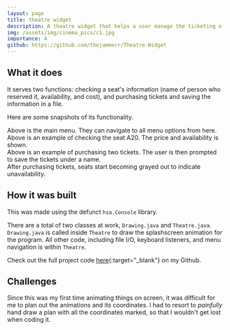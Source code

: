 ```yaml
---
layout: page
title: theatre widget
description: A theatre widget that helps a user manage the ticketing of theatre seating. One of my first coding projects in Java.
img: /assets/img/cinema_pics/c1.jpg
importance: 4
github: https://github.com/thejammerr/Theatre-Widget
---
```


## What it does

It serves two functions: checking a seat's information (name of person who reserved it, availability, and cost), and purchasing tickets and saving the information in a file.

Here are some snapshots of its functionality.

<div class="row justify-content-sm-center">
    <div class="col-sm mt-3 mt-md-0">
        <img class="img-fluid rounded z-depth-1" src="{{ '/assets/img/cinema_pics/c2.jpg' | relative_url }}" alt="" title="main menu"/>
    </div>
</div>
<div class="caption">
    Above is the main menu. They can navigate to all menu options from here.
</div>

<div class="row justify-content-sm-center">
    <div class="col-sm mt-3 mt-md-0">
        <img class="img-fluid rounded z-depth-1" src="{{ '/assets/img/cinema_pics/c4.jpg' | relative_url }}" alt="" title="check seat"/>
    </div>
</div>
<div class="caption">
    Above is an example of checking the seat A20. The price and availability is shown.
</div>

<div class="row justify-content-sm-center">
    <div class="col-sm mt-3 mt-md-0">
        <img class="img-fluid rounded z-depth-1" src="{{ '/assets/img/cinema_pics/c5.jpg' | relative_url }}" alt="" title="buy tickets"/>
    </div>
</div>
<div class="caption">
    Above is an example of purchasing two tickets. The user is then prompted to save the tickets under a name. 
</div>

<div class="row justify-content-sm-center">
    <div class="col-sm mt-3 mt-md-0">
        <img class="img-fluid rounded z-depth-1" src="{{ '/assets/img/cinema_pics/c6.jpg' | relative_url }}" alt="" title="buy tickets"/>
    </div>
</div>
<div class="caption">
    After purchasing tickets, seats start becoming grayed out to indicate unavailability. 
</div>

## How it was built

This was made using the defunct `hsa.Console` library. 

There are a total of two classes at work, `Drawing.java` and `Theatre.java`. `Drawing.java` is called inside `Theatre` to draw the splashscreen animation for the program.
All other code, including file I/O, keyboard listeners, and menu navigation is within `Theatre`.

Check out the full project code [here](https://github.com/thejammerr/Theatre-Widget){:target="_blank"} on my Github.

## Challenges

Since this was my first time animating things on screen, it was difficult for me to plan out the animations and its coordinates. 
I had to resort to *painfully* hand draw a plan with all the coordinates marked, so that I wouldn't get lost when coding it.
